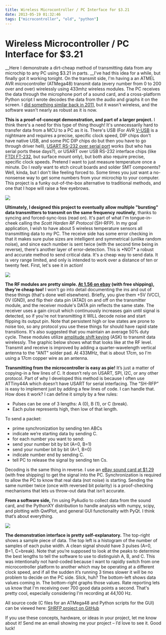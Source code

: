 ```yaml
---
title: Wireless Microcontroller / PC Interface for $3.21
date: 2013-05-19 01:32:46
tags: ["microcontroller", "old", "python"]
---
```


# Wireless Microcontroller / PC Interface for $3.21

__Here I demonstrate a dirt-cheap method of transmitting data from any microchip to any PC using $3.21 in parts.  __I've had this idea for a while, but finally got it working tonight. On the transmit side, I'm having a an ATMEL AVR microcontroller (ATMega48) transmit data (every number from 0 to 200 over and over) wirelessly using 433mhz wireless modules. The PC receives the data through the microphone port of a sound card, and a cross-platform Python script I wrote decodes the data from the audio and graphs it on the screen. I [did something similar back in 2011](http://www.swharden.com/blog/2011-07-09-sound-card-microcontrollerpc-communication/), but it wasn't wireless, and the software wasn't nearly as robust as it is now.

__This is a proof-of-concept demonstration, and part of a larger project.__ I think there's a need for this type of thing though! It's unnecessarily hard to transfer data from a MCU to a PC as it is. There's USB (For AVR [V-USB](http://www.obdev.at/products/vusb/index.html) is a nightmare and requires a precise, specific clock speed, DIP chips don't have native USB, and some PIC DIP chips do but then you have to go through driver hell), [USART RS-232 over serial port](http://www.swharden.com/blog/2009-05-14-simple-case-avrpc-serial-communication-via-max232/) works (but who has serial ports these days?), or USART over USB RS-232 interface chips (like [FTDI FT-232](http://www.ftdichip.com/Products/ICs/FT232R.htm), but surface mount only), but both also require precise, specific clock speeds. Pretend I want to just measure temperature once a minute. Do I _really_ want to etch circuit boards and solder SMT components? Well, kinda, but I don't like feeling forced to. Some times you just want a no-nonsense way to get some numbers from your microchip to your computer. This project is a funky out-of-the-box alternative to traditional methods, and one that I hope will raise a few eyebrows.

<div class="text-center img-border">

![](https://swharden.com/static/2013/05/19/c31.jpg)

</div>

__Ultimately, I designed this project to eventually allow multiple "bursting" data transmitters to transmit on the same frequency__ __routinely__, thanks to syncing and forced-sync-loss (read on). It's part of what I'm tongue-in-cheek calling the _Scott Harden RF Protocol_ (SH-RFP). In my goal application, I wish to have about 5 wireless temperature sensors all transmitting data to my PC.  The receive side has some error checking in that it makes sure pulse sizes are intelligent and symmetrical (unlike random noise), and since each number is sent twice (with the second time being in reverse), there's another layer of error-detection.  This is \*NOT\* a robust and accurate method to send critical data. It's a cheap way to send data. It is very range limited, and only is intended to work over a distance of ten or twenty feet. First, let's see it in action!

![](https://www.youtube.com/embed/GJHFldPwZvM)

__The RF modules are pretty simple. [At 1.56 on ebay](http://www.ebay.com/itm/KDQ11-NEW-1PCS-433MHZ-RF-TRANSMITTER-AND-RECEIVER-LINK-KIT-FOR-ARDUINO-SCA-1710-/350797631746?pt=LH_DefaultDomain_0&hash=item51ad2b1102) (with free shipping), they're cheap too!__ I won't go into detail documenting the ins and out of these things (that's done well elsewhere). Briefly, you give them +5V (VCC), 0V (GND), and flip their data pin (ATAD) on and off on the transmitter module, and the receiver module's DATA pin reflects the same state. The receiver uses a gain circuit which continuously increases gain until signal is detected, so if you're not transmitting it WILL decode noise and start flipping its output pin. Note that persistent high or low states are prone to noise too, so any protocol you use these things for should have rapid state transitions. It's also suggested that you maintain an average 50% duty cycle. These modules utilize [amplitude shift keying](http://en.wikipedia.org/wiki/Amplitude-shift_keying) (ASK) to transmit data wirelessly. The graphic below shows what that looks like at the RF level. Transmit and receive is improved by adding a quarter-wavelength vertical antenna to the "ANT" solder pad. At 433MHz, that is about 17cm, so I'm using a 17cm copper wire as an antenna.

__Transmitting from the microcontroller is easy as pie!__ It’s just a matter of copying-in a few lines of C.  It doesn’t rely on USART, SPI, I2C, or any other protocol. Part of why I developed this method is because I often use ATTiny44A which doesn’t have USART for serial interfacing. The “SH-RFP” is easy to implement just by adding a few lines of code. I can handle that.  How does it work? I can define it simply by a few rules:

*   Pulses can be one of 3 lengths: A (0), B (1), or C (break).
*   Each pulse represents high, then low of that length.

To send a packet:

*   prime synchronization by sending ten ABCs
*   indicate we’re starting data by sending C.
*   for each number you want to send:
  *   send your number bit by bit (A=0, B=1)
  *   send your number bit by bit (A=1, B=0)
  *   indicate number end by sending C.
*   tell PC to release the signal by sending ten Cs.

Decoding is the same thing in reverse. I use an [eBay sound card at $1.29](https://swharden.com/static/2013/05/19/search.ebay.com/usb-sound-card) (with free shipping) to get the signal into the PC. </span> Synchronization is required to allow the PC to know that real data (not noise) is starting. Sending the same number twice (once with reversed bit polarity) is a proof-checking mechanisms that lets us throw-out data that isn’t accurate.

__From a software side,__ I’m using PyAudio to collect data from the sound card, and the PythonXY distribution to handle analysis with numpy, scipy, and plotting with QwtPlot, and general GUI functionality with PyQt. I think that’s about everything.

<div class="text-center img-border">

![](https://swharden.com/static/2013/05/19/SHRFP.png)

</div>

__The demonstration interface is pretty self-explanatory.__ The top-right shows a sample piece of data. The top left is a histogram of the number of samples of each pulse width. A clean signal should have 3 pulses (A=0, B=1, C=break). Note that you’re supposed to look at the peaks to determine the best lengths to tell the software to use to distinguish A, B, and C. This was intentionally not hard-coded because I want to rapidly switch from one microcontroller platform to another which may be operating at a different clock speed, and if all the sudden it’s running 3 times slower it will be no problem to decide on the PC side. Slick, huh? The bottom-left shows data values coming in. The bottom-right graphs those values. Rate reporting lets us know that I'm receiving over 700 good data points a second. That's pretty cool, especially considering I'm recording at 44,100 Hz.

All source code (C files for an ATMega48 and Python scripts for the GUI) can be viewed here: [SHRFP project on GitHub](https://github.com/swharden/AVR-projects/tree/master/ATMega48%202013-05-14%20SHRFP%20monitor)

If you use these concepts, hardware, or ideas in your project, let me know about it! Send me an email showing me your project – I’d love to see it. Good luck!

